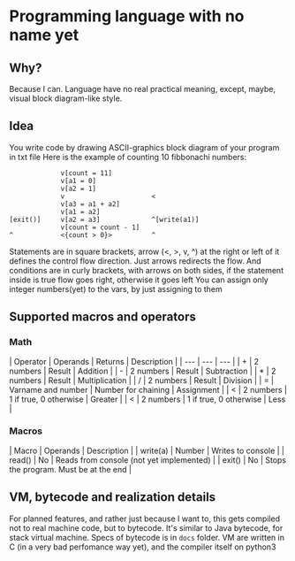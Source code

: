 # Programming language with no name yet
## Why?
Because I can. Language have no real practical meaning, except, maybe, visual block diagram-like style.

## Idea
You write code by drawing ASCII-graphics block diagram of your program in txt file
Here is the example of counting 10 fibbonachi numbers:
```
             v[count = 11]
             v[a1 = 0]
             v[a2 = 1]
             v                      <
             v[a3 = a1 + a2]
             v[a1 = a2]
[exit()]     v[a2 = a3]             ^[write(a1)]
             v[count = count - 1]
^            <{count > 0}>          ^
```

Statements are in square brackets, arrow (<, >, v, ^) at the right or left of it defines the control flow direction. Just arrows redirects the flow. And conditions are in curly brackets, with arrows on both sides, if the statement inside is true flow goes right, otherwise it goes left
You can assign only integer numbers(yet) to the vars, by just assigning to them

## Supported macros and operators
### Math
| Operator | Operands | Returns | Description |
| --- | --- | --- |
| + | 2 numbers | Result | Addition |
| - | 2 numbers | Result | Subtraction |
| * | 2 numbers | Result | Multiplication |
| / | 2 numbers | Result | Division |
| = | Varname and number | Number for chaining | Assignment |
| < | 2 numbers | 1 if true, 0 otherwise | Greater |
| < | 2 numbers | 1 if true, 0 otherwise | Less |

### Macros
| Macro | Operands | Description |
| write(a) | Number | Writes to console |
| read() | No | Reads from console (not yet implemented) |
| exit() | No | Stops the program. Must be at the end |

## VM, bytecode and realization details
For planned features, and rather just because I want to, this gets compiled not to real machine code, but to bytecode. It's similar to Java bytecode, for stack virtual machine. Specs of bytecode is in `docs` folder. VM are written in C (in a very bad perfomance way yet), and the compiler itself on python3
